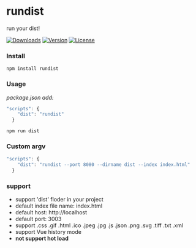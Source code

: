 # rundist
run your dist!

<a href="https://npmcharts.com/compare/rundist?minimal=true"><img src="https://img.shields.io/npm/dm/rundist.svg" alt="Downloads"></a>
<a href="https://www.npmjs.com/package/rundist"><img src="https://img.shields.io/npm/v/rundist.svg" alt="Version"></a>
<a href="https://www.npmjs.com/package/rundist"><img src="https://img.shields.io/npm/l/rundist.svg" alt="License"></a>

### Install

```
npm install rundist
```

### Usage

*package.json add:*

```js
"scripts": {
    "dist": "rundist"
  }
```

```
npm run dist
```

### Custom argv

```js
"scripts": {
    "dist": "rundist --port 8080 --dirname dist --index index.html"
  }
```

### support

- support 'dist' floder in your project
- default index file name: index.html
- default host: http://localhost
- default port: 3003
- support .css .gif .html .ico .jpeg .jpg .js .json .png .svg .tiff .txt .xml
- support Vue history mode
- **not support hot load**
